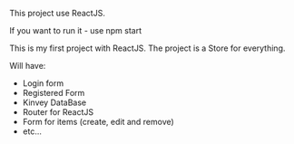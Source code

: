 This project use ReactJS.

If you want to run it - use npm start

This is my first project with ReactJS.
The project is a Store for everything.

Will have:

- Login form
- Registered Form
- Kinvey DataBase
- Router for ReactJS
- Form for items (create, edit and remove)
- etc...
